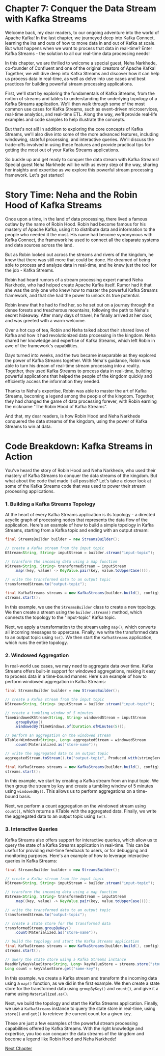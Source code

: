# Chapter 7: Conquer the Data Stream with Kafka Streams

Welcome back, my dear readers, to our ongoing adventure into the world of Apache Kafka! In the last chapter, we journeyed deep into Kafka Connect, learning the ins and outs of how to move data in and out of Kafka at scale. But what happens when we want to process that data in real-time? Enter Kafka Streams - the solution to all our real-time data processing needs!

In this chapter, we are thrilled to welcome a special guest, Neha Narkhede, co-founder of Confluent and one of the original creators of Apache Kafka! Together, we will dive deep into Kafka Streams and discover how it can help us process data in real-time, as well as delve into use cases and best practices for building powerful stream processing applications.

First, we'll start by exploring the fundamentals of Kafka Streams, from the notion of streams and tables to understanding the underlying topology of a Kafka Streams application. We'll then walk through some of the most common use cases for Kafka Streams, such as event-driven microservices, real-time analytics, and real-time ETL. Along the way, we'll provide real-life examples and code samples to help illustrate the concepts.

But that's not all! In addition to exploring the core concepts of Kafka Streams, we'll also dive into some of the more advanced features, including windowing, stateful processing, and interactive queries. We'll discuss the trade-offs involved in using these features and provide practical tips for getting the most out of your Kafka Streams applications.

So buckle up and get ready to conquer the data stream with Kafka Streams! Special guest Neha Narkhede will be with us every step of the way, sharing her insights and expertise as we explore this powerful stream processing framework. Let's get started!
# Story Time: Neha and the Robin Hood of Kafka Streams

Once upon a time, in the land of data processing, there lived a famous outlaw by the name of Robin Hood. Robin had become famous for his mastery of Apache Kafka, using it to distribute data and information to the people who needed it the most. His name had become synonymous with Kafka Connect, the framework he used to connect all the disparate systems and data sources across the land.

But as Robin looked out across the streams and rivers of the kingdom, he knew that there was still more that could be done. He dreamed of being able to process and analyze data in real-time, and he knew just the tool for the job - Kafka Streams.

Robin had heard rumors of a stream processing expert named Neha Narkhede, who had helped create Apache Kafka itself. Rumor had it that she was the only one who knew how to master the powerful Kafka Streams framework, and that she had the power to unlock its true potential.

Robin knew that he had to find her, so he set out on a journey through the dense forests and treacherous mountains, following the path to Neha's secret hideaway. After many days of travel, he finally arrived at her door, and was greeted with a warm welcome.

Over a hot cup of tea, Robin and Neha talked about their shared love of Kafka and how it had revolutionized data processing in the kingdom. Neha shared her knowledge and expertise of Kafka Streams, which left Robin in awe of the framework's capabilities.

Days turned into weeks, and the two became inseparable as they explored the power of Kafka Streams together. With Neha's guidance, Robin was able to turn his dream of real-time stream processing into a reality. Together, they used Kafka Streams to process data in real-time, building powerful applications that helped the people of the kingdom quickly and efficiently access the information they needed.

Thanks to Neha's expertise, Robin was able to master the art of Kafka Streams, becoming a legend among the people of the kingdom. Together, they had changed the game of data processing forever, with Robin earning the nickname "The Robin Hood of Kafka Streams".

And that, my dear readers, is how Robin Hood and Neha Narkhede conquered the data streams of the kingdom, using the power of Kafka Streams to win at data.
# Code Breakdown: Kafka Streams in Action

You've heard the story of Robin Hood and Neha Narkhede, who used their mastery of Kafka Streams to conquer the data streams of the kingdom. But what about the code that made it all possible? Let's take a closer look at some of the Kafka Streams code that was used to power their stream processing applications.

### 1. Building a Kafka Streams Topology

At the heart of every Kafka Streams application is its topology - a directed acyclic graph of processing nodes that represents the data flow of the application. Here's an example of how to build a simple topology in Kafka Streams, starting from a Kafka topic and ending with an output stream:

```java
final StreamsBuilder builder = new StreamsBuilder();

// create a Kafka stream from the input topic
KStream<String, String> inputStream = builder.stream("input-topic");

// transform the incoming data using a map function
KStream<String, String> transformedStream = inputStream
    .map((key, value) -> KeyValue.pair(key, value.toUpperCase()));

// write the transformed data to an output topic
transformedStream.to("output-topic");

final KafkaStreams streams = new KafkaStreams(builder.build(), config);
streams.start();
```

In this example, we use the `StreamsBuilder` class to create a new topology. We then create a stream using the `builder.stream()` method, which connects the topology to the "input-topic" Kafka topic.

Next, we apply a transformation to the stream using `map()`, which converts all incoming messages to uppercase. Finally, we write the transformed data to an output topic using `to()`. We then start the `KafkaStreams` application, which runs the entire topology.

### 2. Windowed Aggregation

In real-world use cases, we may need to aggregate data over time. Kafka Streams offers built-in support for windowed aggregations, making it easy to process data in a time-bound manner. Here's an example of how to perform windowed aggregation in Kafka Streams:

```java
final StreamsBuilder builder = new StreamsBuilder();

// create a Kafka stream from the input topic
KStream<String, String> inputStream = builder.stream("input-topic");

// create a tumbling window of 5 minutes
TimeWindowedKStream<String, String> windowedStream = inputStream
    .groupByKey()
    .windowedBy(TimeWindows.of(Duration.ofMinutes(5)));

// perform an aggregation on the windowed stream
KTable<Windowed<String>, Long> aggregatedStream = windowedStream
    .count(Materialized.as("store-name"));

// write the aggregated data to an output topic
aggregatedStream.toStream().to("output-topic", Produced.with(stringSerde, longSerde));

final KafkaStreams streams = new KafkaStreams(builder.build(), config);
streams.start();
```

In this example, we start by creating a Kafka stream from an input topic. We then group the stream by key and create a tumbling window of 5 minutes using `windowedBy()`. This allows us to perform aggregations on a time-bound basis.

Next, we perform a count aggregation on the windowed stream using `count()`, which returns a KTable with the aggregated data. Finally, we write the aggregated data to an output topic using `to()`.

### 3. Interactive Queries

Kafka Streams also offers support for interactive queries, which allow us to query the state of a Kafka Streams application in real-time. This can be useful for providing real-time feedback to users, or for debugging and monitoring purposes. Here's an example of how to leverage interactive queries in Kafka Streams:

```java
final StreamsBuilder builder = new StreamsBuilder();

// create a Kafka stream from the input topic
KStream<String, String> inputStream = builder.stream("input-topic");

// transform the incoming data using a map function
KStream<String, String> transformedStream = inputStream
    .map((key, value) -> KeyValue.pair(key, value.toUpperCase()));

// write the transformed data to an output topic
transformedStream.to("output-topic");

// create a state store for the transformed data
transformedStream.groupByKey()
    .count(Materialized.as("store-name"));

// build the topology and start the Kafka Streams application
final KafkaStreams streams = new KafkaStreams(builder.build(), config);
streams.start();

// query the state store using a Kafka Streams instance
ReadOnlyKeyValueStore<String, Long> keyValueStore = streams.store("store-name", QueryableStoreTypes.keyValueStore());
Long count = keyValueStore.get("some-key");
```

In this example, we create a Kafka stream and transform the incoming data using a `map()` function, as we did in the first example. We then create a state store for the transformed data using `groupByKey()` and `count()`, and give it a name using `Materialized.as()`.

Next, we build the topology and start the Kafka Streams application. Finally, we use a `KafkaStreams` instance to query the state store in real-time, using `store()` and `get()` to retrieve the current count for a given key.

These are just a few examples of the powerful stream processing capabilities offered by Kafka Streams. With the right knowledge and expertise, you too can conquer the data streams of the kingdom and become a legend like Robin Hood and Neha Narkhede!


[Next Chapter](08_Chapter08.md)